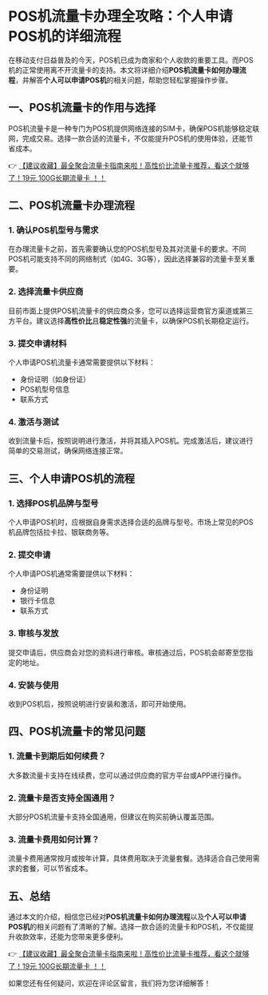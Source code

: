 # POS机流量卡办理全攻略：个人申请POS机的详细流程

在移动支付日益普及的今天，POS机已成为商家和个人收款的重要工具。而POS机的正常使用离不开流量卡的支持。本文将详细介绍**POS机流量卡如何办理流程**，并解答**个人可以申请POS机**的相关问题，帮助您轻松掌握操作步骤。

## 一、POS机流量卡的作用与选择

POS机流量卡是一种专门为POS机提供网络连接的SIM卡，确保POS机能够稳定联网，完成交易。选择一款合适的流量卡，不仅能提升POS机的使用体验，还能节省成本。

👉 [【建议收藏】最全聚合流量卡指南来啦！高性价比流量卡推荐，看这个就够了！19元 100G长期流量卡 ！！](https://bit.ly/Liuliangka)

## 二、POS机流量卡办理流程

### 1. 确认POS机型号与需求
在办理流量卡之前，首先需要确认您的POS机型号及其对流量卡的要求。不同POS机可能支持不同的网络制式（如4G、3G等），因此选择兼容的流量卡至关重要。

### 2. 选择流量卡供应商
目前市面上提供POS机流量卡的供应商众多，您可以选择运营商官方渠道或第三方平台。建议选择**高性价比**且**稳定性强**的流量卡，以确保POS机长期稳定运行。

### 3. 提交申请材料
个人申请POS机流量卡通常需要提供以下材料：
- 身份证明（如身份证）
- POS机型号信息
- 联系方式

### 4. 激活与测试
收到流量卡后，按照说明进行激活，并将其插入POS机。完成激活后，建议进行简单的交易测试，确保网络连接正常。

## 三、个人申请POS机的流程

### 1. 选择POS机品牌与型号
个人申请POS机时，应根据自身需求选择合适的品牌与型号。市场上常见的POS机品牌包括拉卡拉、银联商务等。

### 2. 提交申请
个人申请POS机通常需要提供以下材料：
- 身份证明
- 银行卡信息
- 联系方式

### 3. 审核与发放
提交申请后，供应商会对您的资料进行审核。审核通过后，POS机会邮寄至您指定的地址。

### 4. 安装与使用
收到POS机后，按照说明进行安装和激活，即可开始使用。

## 四、POS机流量卡的常见问题

### 1. 流量卡到期后如何续费？
大多数流量卡支持在线续费，您可以通过供应商的官方平台或APP进行操作。

### 2. 流量卡是否支持全国通用？
大部分POS机流量卡支持全国通用，但建议在购买前确认覆盖范围。

### 3. 流量卡费用如何计算？
流量卡费用通常按月或按年计算，具体费用取决于流量套餐。选择适合自己使用需求的套餐，可以节省成本。

## 五、总结

通过本文的介绍，相信您已经对**POS机流量卡如何办理流程**以及**个人可以申请POS机**的相关问题有了清晰的了解。选择一款合适的流量卡和POS机，不仅能提升收款效率，还能为您带来更多便利。

👉 [【建议收藏】最全聚合流量卡指南来啦！高性价比流量卡推荐，看这个就够了！19元 100G长期流量卡 ！！](https://bit.ly/Liuliangka)

如果您还有任何疑问，欢迎在评论区留言，我们将为您详细解答！